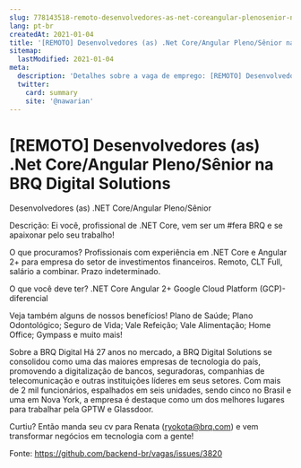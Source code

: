 ```yaml
---
slug: 778143518-remoto-desenvolvedores-as-net-coreangular-plenosenior-na-brq-digital-solutions
lang: pt-br
createdAt: 2021-01-04
title: '[REMOTO] Desenvolvedores (as) .Net Core/Angular Pleno/Sênior na BRQ Digital Solutions - Vaga de Emprego'
sitemap:
  lastModified: 2021-01-04
meta:
  description: 'Detalhes sobre a vaga de emprego: [REMOTO] Desenvolvedores (as) .Net Core/Angular Pleno/Sênior na BRQ Digital Solutions'
  twitter:
    card: summary
    site: '@nawarian'
---
```


# [REMOTO] Desenvolvedores (as) .Net Core/Angular Pleno/Sênior na BRQ Digital Solutions

Desenvolvedores (as) .NET Core/Angular Pleno/Sênior 

Descrição: 
Ei você, profissional de .NET Core, vem ser um #fera BRQ e se apaixonar pelo seu trabalho!

O que procuramos? 
Profissionais com experiência em .NET Core e Angular 2+ para empresa do setor de investimentos financeiros. Remoto, CLT Full, salário a combinar. Prazo indeterminado.

O que você deve ter? 
.NET Core
Angular 2+
Google Cloud Platform (GCP)- diferencial

Veja também alguns de nossos benefícios! 
Plano de Saúde; Plano Odontológico; Seguro de Vida; Vale Refeição; Vale Alimentação; Home Office; Gympass e muito mais!

Sobre a BRQ Digital 
Há 27 anos no mercado, a BRQ Digital Solutions se consolidou como uma das maiores empresas de tecnologia do país, promovendo a digitalização de bancos, seguradoras, companhias de telecomunicação e outras instituições líderes em seus setores. Com mais de 2 mil funcionários, espalhados em seis unidades, sendo cinco no Brasil e uma em Nova York, a empresa é destaque como um dos melhores lugares para trabalhar pela GPTW e Glassdoor. 

Curtiu?
Então manda seu cv para Renata (ryokota@brq.com) e vem transformar negócios em tecnologia com a gente!

Fonte: https://github.com/backend-br/vagas/issues/3820